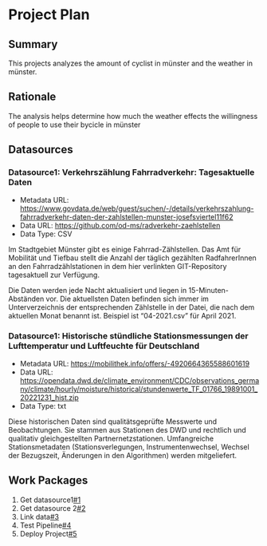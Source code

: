 # Project Plan

## Summary

<!-- Describe your data science project in max. 5 sentences. -->
This projects analyzes the amount of cyclist in münster and the weather in münster.

## Rationale

<!-- Outline the impact of the analysis, e.g. which pains it solves. -->
The analysis helps determine how much the weather effects the willingness of people to use their bycicle in münster

## Datasources

<!-- Describe each datasources you plan to use in a section. Use the prefic "DatasourceX" where X is the id of the datasource. -->

### Datasource1: Verkehrszählung Fahrradverkehr: Tagesaktuelle Daten 
* Metadata URL: https://www.govdata.de/web/guest/suchen/-/details/verkehrszahlung-fahrradverkehr-daten-der-zahlstellen-munster-josefsviertel11f62
* Data URL: https://github.com/od-ms/radverkehr-zaehlstellen
* Data Type: CSV

Im Stadtgebiet Münster gibt es einige Fahrrad-Zählstellen. Das Amt für Mobilität und Tiefbau stellt die Anzahl der täglich gezählten RadfahrerInnen an den Fahrradzählstationen in dem hier verlinkten GIT-Repository tagesaktuell zur Verfügung.



Die Daten werden jede Nacht aktualisiert und liegen in 15-Minuten-Abständen vor. Die aktuellsten Daten befinden sich immer im Unterverzeichnis der entsprechenden Zählstelle in der Datei, die nach dem aktuellen Monat benannt ist. Beispiel ist “04-2021.csv” für April 2021.

### Datasource1: Historische stündliche Stationsmessungen der Lufttemperatur und Luftfeuchte für Deutschland 
* Metadata URL: https://mobilithek.info/offers/-4920664365588601619
* Data URL: https://opendata.dwd.de/climate_environment/CDC/observations_germany/climate/hourly/moisture/historical/stundenwerte_TF_01766_19891001_20221231_hist.zip
* Data Type: txt

Diese historischen Daten sind qualitätsgeprüfte Messwerte und Beobachtungen. Sie stammen aus Stationen des DWD und rechtlich und qualitativ gleichgestellten Partnernetzstationen. Umfangreiche Stationsmetadaten (Stationsverlegungen,  Instrumentenwechsel, Wechsel der Bezugszeit, Änderungen in den Algorithmen) werden mitgeliefert.

## Work Packages

<!-- List of work packages ordered sequentially, each pointing to an issue with more details. -->


1. Get datasource1[#1][i1]
2. Get datasource 2[#2][i2]
3. Link data[#3][i3]
4. Test Pipeline[#4][i4]
5. Deploy Project[#5][i5]

[i1]: https://github.com/jnskoe/2023-amse-template/issues/1
[i2]: https://github.com/jnskoe/2023-amse-template/issues/2
[i3]: https://github.com/jnskoe/2023-amse-template/issues/3
[i4]: https://github.com/jnskoe/2023-amse-template/issues/4
[i5]: https://github.com/jnskoe/2023-amse-template/issues/5

